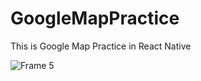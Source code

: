 # GoogleMapPractice
This is Google Map Practice in React Native

![Frame 5](https://github.com/abrar8954/GoogleMapPractice/assets/90710063/7574c88f-3915-4af2-912e-64180238e8c5)
